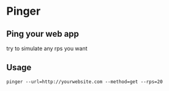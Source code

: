 # Pinger

## Ping your web app
 try to simulate any rps you want

## Usage

```
pinger --url=http://yourwebsite.com --method=get --rps=20
```
